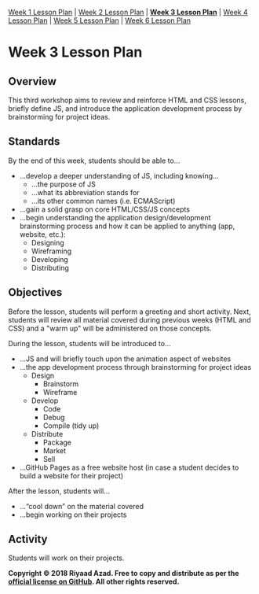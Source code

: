 [Week 1 Lesson Plan](https://ra-coding-club.github.io/coding-club/week-1-lesson-plan) | [Week 2 Lesson Plan](https://ra-coding-club.github.io/coding-club/week-2-lesson-plan) | **[Week 3 Lesson Plan](https://ra-coding-club.github.io/coding-club/week-3-lesson-plan)** | [Week 4 Lesson Plan](https://ra-coding-club.github.io/coding-club/week-4-lesson-plan) | [Week 5 Lesson Plan](https://ra-coding-club.github.io/coding-club/week-5-lesson-plan) | [Week 6 Lesson Plan](https://ra-coding-club.github.io/coding-club/week-6-lesson-plan)

# Week 3 Lesson Plan

## Overview

This third workshop aims to review and reinforce HTML and CSS lessons, briefly define
JS, and introduce the application development process by brainstorming for project ideas.

## Standards

By the end of this week, students should be able to...
* ...develop a deeper understanding of JS, including knowing...
    * ...the purpose of JS 
    * ...what its abbreviation stands for
    * ...its other common names (i.e. ECMAScript)
* ...gain a solid grasp on core HTML/CSS/JS concepts
* ...begin understanding the application design/development brainstorming process and how it can be applied to anything (app, website, etc.):
    * Designing
    * Wireframing
    * Developing
    * Distributing

## Objectives

Before the lesson, students will perform a greeting and short activity. Next, students will review all material covered during previous weeks (HTML and CSS) and a "warm up" will be administered on those concepts.

During the lesson, students will be introduced to...
* ...JS and will briefly touch upon the animation aspect of websites
* ...the app development process through brainstorming for project ideas
    * Design
        * Brainstorm
        * Wireframe
    * Develop
        * Code
        * Debug
        * Compile (tidy up)
    * Distribute
        * Package
        * Market
        * Sell
* ...GitHub Pages as a free website host (in case a student decides to build a website for their project)

After the lesson, students will...
* ...“cool down” on the material covered
* ...begin working on their projects

## Activity

Students will work on their projects.

**Copyright &copy; 2018 Riyaad Azad. Free to copy and distribute as per the [official license on GitHub](https://github.com/ra-coding-club/coding-club/blob/master/LICENSE). All other rights reserved.** 

